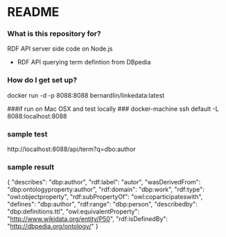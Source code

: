# README #

### What is this repository for? ###

RDF API server side code on Node.js
* RDF API querying term defintion from DBpedia


### How do I get set up? ###
docker run -d -p 8088:8088 bernardlin/linkedata:latest 

###if run on Mac OSX and test locally ###
docker-machine ssh default -L 8088:localhost:8088

### sample test ###
http://localhost:8088/api/term?q=dbo:author

### sample result ###
{
    "describes": "dbp:author",
    "rdf:label": "autor",
    "wasDerivedFrom": "dbp:ontologyproperty:author",
    "rdf:domain": "dbp:work",
    "rdf:type": "owl:objectproperty",
    "rdf:subPropertyOf": "owl:coparticipateswith",
    "defines": "dbp:author",
    "rdf:range": "dbp:person",
    "describedby": "dbp:definitions.ttl",
    "owl:equivalentProperty": "http://www.wikidata.org/entity/P50",
    "rdf:isDefinedBy": "http://dbpedia.org/ontology/"
}

